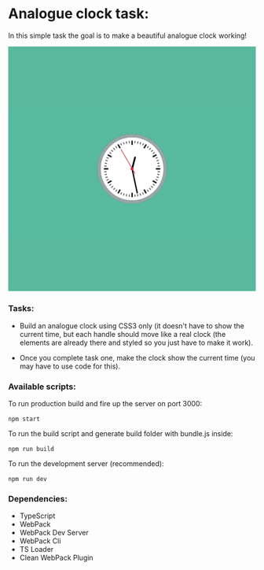 # Analogue clock task:

In this simple task the goal is to make a beautiful analogue clock working!

![alt text](https://raw.githubusercontent.com/ilievZlatko/interview_task/master/Screenshot.png?raw=true)

### Tasks:

- Build an analogue clock using CSS3 only (it doesn't have to show the current time, but each handle should move like a real clock (the elements are already there and styled so you just have to make it work).

- Once you complete task one, make the clock show the current time (you may have to use code for this).

### Available scripts:

To run production build and fire up the server on port 3000:

```
npm start
```

To run the build script and generate build folder with bundle.js inside:

```
npm run build
```

To run the development server (recommended):

```
npm run dev
```

### Dependencies:

- TypeScript
- WebPack
- WebPack Dev Server
- WebPack Cli
- TS Loader
- Clean WebPack Plugin
